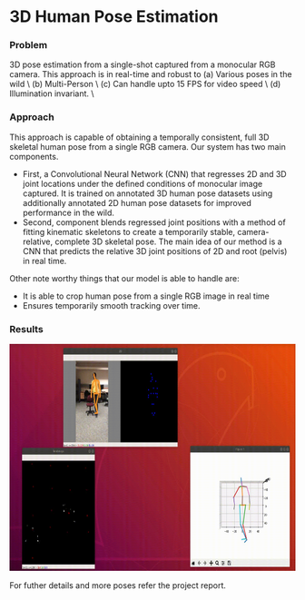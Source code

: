 # 3D Human Pose Estimation

### Problem 
3D pose estimation from a single-shot captured from a monocular RGB camera. 
This approach is in real-time and robust to 
(a) Various poses in the wild \\
(b) Multi-Person \\
(c) Can handle upto 15 FPS for video speed \\
(d) Illumination invariant. \\

### Approach
This approach is capable of obtaining a temporally consistent, full 3D skeletal human pose from a single RGB camera. Our system has two main components.

+ First, a Convolutional Neural Network (CNN) that regresses 2D and 3D joint locations under the defined conditions of monocular image captured. It is trained on annotated 3D human pose datasets using additionally annotated 2D human pose datasets for improved performance in the wild.
+ Second, component blends regressed joint positions with a method of fitting kinematic skeletons to create a temporarily stable, camera-relative, complete 3D skeletal pose. The main idea of our method is a CNN that predicts the relative 3D joint positions of 2D and root (pelvis) in real time. 

Other note worthy things that our model is able to handle are:
+ It is able to crop human pose from a single RGB image in real time
+ Ensures temporarily smooth tracking over time. 

### Results
<center><img src="Project/Results/video.gif"  width="600" height="400"/>
</center>

For futher details and more poses refer the project report.
